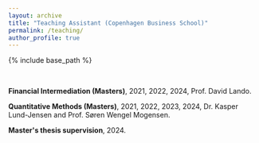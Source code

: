 ```yaml
---
layout: archive
title: "Teaching Assistant (Copenhagen Business School)"
permalink: /teaching/
author_profile: true
---
```


{% include base_path %}

<br/>

**Financial Intermediation (Masters)**, 2021, 2022, 2024, Prof. David Lando.

**Quantitative Methods (Masters)**, 2021, 2022, 2023, 2024, Dr. Kasper Lund-Jensen and Prof. Søren Wengel Mogensen.

**Master's thesis supervision**, 2024.

